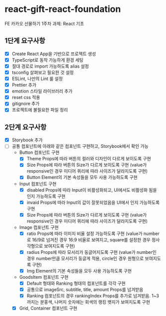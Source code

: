 # react-gift-react-foundation
FE 카카오 선물하기 1주차 과제: React 기초
## 1단계 요구사항
- [X] Create React App을 기반으로 프로젝트 생성
- [X] TypeScript로 동작 가능하게 환경 세팅
- [X] 절대 경로로 import 가능하도록 alias 설정
- [X] tsconfig 살펴보고 필요한 것 설정
- [X] ESLint, 나만의 Lint 룰 설정
- [X] Prettier 추가
- [X] emotion 스타일 라이브러리 추가
- [X] reset css 적용
- [X] gitignore 추가
- [X] 프로젝트에 불필요한 파일 정리
## 2단계 요구사항
- [X] Storybook 추가
- [ ] 공통 컴포넌트에 아래와 같은 컴포넌트 구현하고, Storybook에서 확인 가능
  - Button 컴포넌트 구현
    - [X] Theme Props에 따라 버튼의 컬러와 디자인이 다르게 보이도록 구현
    - [X] Size Props에 따라 버튼의 Size가 다르게 보이도록 구현
      (value가 responsive인 경우 미디어 쿼리에 따라 사이즈가 달라지도록 구현)
    - [X] Button Element의 기본 속성들을 모두 사용 가능하도록 구현
  - Input 컴포넌트 구현
    - [X] disabled Props에 따라 Input이 비활성화되고, UI에서도 비활성화 됨을 인지 가능하도록 구현
    - [X] invaid Props에 따라 Input의 값이 잘못되었음을 UI에서 인지 가능하도록 구현
    - [X] Size Props에 따라 버튼의 Size가 다르게 보이도록 구현
      (value가 responsive인 경우 미디어 쿼리에 따라 사이즈가 달라지도록 구현)
  - Image 컴포넌트 구현
    - [X] ratio Props에 따라 이미지 비율 설정 가능하도록 구현
      (value가 number로 16/9로 넘겨진 경우 16:9 비율로 보여지고, square를 설정한 경우 정사각형으로 보여지도록 구현)
    - [X] radius Props에 따라 모서리가 둥글어지도록 구현
      (value가 number인 경우 number만큼 모서리가 둥글게 적용, circle인 경우 원형으로 보여지도록 구현)
    - [X] Img Element의 기본 속성들을 모두 사용 가능하도록 구현
  - GoodsItem 컴포넌트 구현
    - [X] Default 형태와 Ranking 형태의 컴포넌트를 각각 구현
    - [X] 공통으로 imageSrc, subtitle, title, amount Props를 넘겨받음
    - [X] Ranking 컴포넌트의 경우 rankingIndex Props를 추가로 넘겨받음. 1~3까지는 분홍색, 나머지 숫자에는 회색의 랭킹 뱃지가 보여지도록 구현
  - [X] Grid, Container 컴포넌트 구현